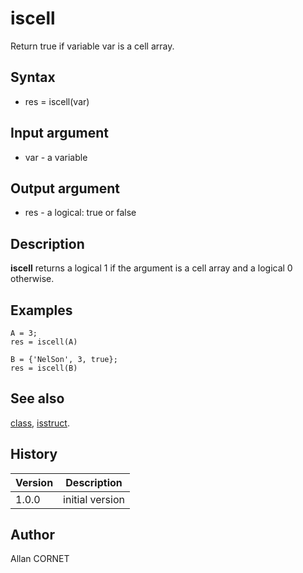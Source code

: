 

# iscell

Return true if variable var is a cell array.

## Syntax

- res = iscell(var)

## Input argument

 - var - a variable

## Output argument

 - res - a logical: true or false

## Description

<b>iscell</b> returns a logical 1 if the argument is a cell array and a logical 0 otherwise.

## Examples

```Nelson
A = 3;
res = iscell(A)
```
```Nelson
B = {'NelSon', 3, true};
res = iscell(B)
```

## See also

[class](class.md), [isstruct](isstruct.html).
## History

|Version|Description|
|------|------|
|1.0.0|initial version|


## Author

Allan CORNET



